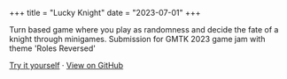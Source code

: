 +++
title = "Lucky Knight"
date = "2023-07-01"
+++

Turn based game where you play as randomness and decide the fate of a knight through minigames. Submission for GMTK 2023 game jam with theme 'Roles Reversed'

[Try it yourself](https://weeblet.itch.io/lucky-knight) · [View on GitHub](https://github.com/ankushKun/GMTK2023)